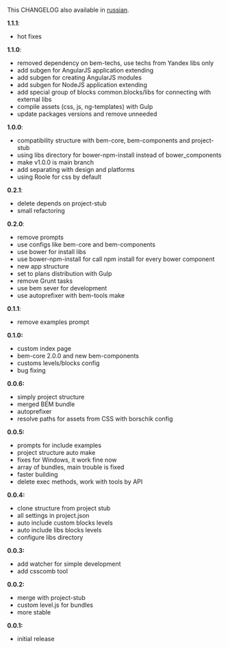 This CHANGELOG also available in [russian](https://github.com/verybigman/generator-bem/blob/master/CHANGELOG.ru.md).

__1.1.1__:

- hot fixes

__1.1.0__:

- removed dependency on bem-techs, use techs from Yandex libs only
- add subgen for AngularJS application extending
- add subgen for creating AngularJS modules
- add subgen for NodeJS application extending
- add special group of blocks common.blocks/libs for connecting with external libs
- compile assets (css, js, ng-templates) with Gulp
- update packages versions and remove unneeded

__1.0.0__:

- compatibility structure with bem-core, bem-components and project-stub
- using libs directory for bower-npm-install instead of bower_components
- make v1.0.0 is main branch
- add separating with design and platforms
- using Roole for css by default

__0.2.1__:

- delete depends on project-stub
- small refactoring

__0.2.0__:

- remove prompts
- use configs like bem-core and bem-components
- use bower for install libs
- use bower-npm-install for call npm install for every bower component
- new app structure
- set to plans distribution with Gulp
- remove Grunt tasks
- use bem sever for development
- use autoprefixer with bem-tools make

__0.1.1__:

- remove examples prompt

__0.1.0:__

- custom index page
- bem-core 2.0.0 and new bem-components
- customs levels/blocks config
- bug fixing

__0.0.6:__

- simply project structure
- merged BEM bundle
- autoprefixer
- resolve paths for assets from CSS with borschik config

__0.0.5:__

- prompts for include examples
- project structure auto make
- fixes for Windows, it work fine now
- array of bundles, main trouble is fixed
- faster building
- delete exec methods, work with tools by API

__0.0.4:__

- clone structure from project stub
- all settings in project.json
- auto include custom blocks levels
- auto include libs blocks levels
- configure libs directory

__0.0.3:__

- add watcher for simple development
- add csscomb tool

__0.0.2:__

- merge with project-stub
- custom level.js for bundles
- more stable

__0.0.1:__

- initial release
